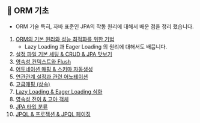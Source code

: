 📌 ORM 기초
-
* ORM 기술 특히, 자바 표준인 JPA의 작동 원리에 대해서 배운 점을 정리 했습니다.



1. [ORM의 기본 원리와 성능 최적화를 위한 기법](./src/main/java/First/README.md)
    * Lazy Loading 과 Eager Loading 의 원리에 대해서도 배웁니다.
2. [설정 파일 기본 세팅 & CRUD & JPA 맛보기](./src/main/java/Second/README.md)
3. [영속성 컨텍스트와 Flush](./src/main/java/Third/README.md)
4. [어토네이션 매핑 & 스키마 자동생성](./src/main/java/Fourth/README.md)
5. [연관관계 설정과 관련 어노테이션](./src/main/java/Fifth/README.md)
6. [고급매핑 (상속)](./src/main/java/Sixth/README.md)
7. [Lazy Loading & Eager Loading 심화](./src/main/java/Seventh/README.md)
8. [영속성 전이 & 고아 객체](./src/main/java/Eighth/README.md)
9. [JPA 타입 분류](./src/main/java/Nine/README.md)
10. [JPQL & 프로젝션 & JPQL 페이징](./src/main/java/ten/README.md)
